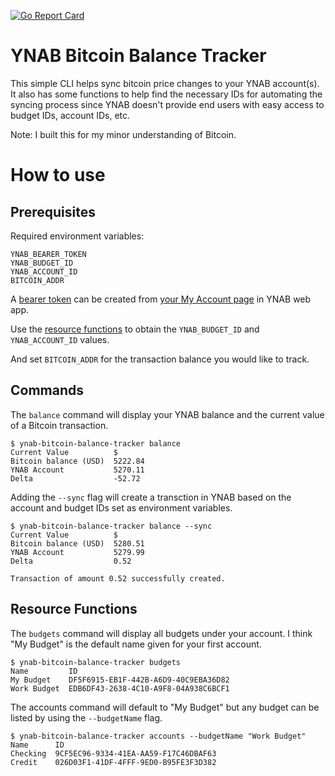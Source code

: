 [![Go Report Card](https://goreportcard.com/badge/github.com/jsuar/ynab-bitcoin-balance-tracker)](https://goreportcard.com/report/github.com/jsuar/ynab-bitcoin-balance-tracker)

# YNAB Bitcoin Balance Tracker

This simple CLI helps sync bitcoin price changes to your YNAB account(s). It also has some functions to help find the necessary IDs for automating the syncing process since YNAB doesn't provide end users with easy access to budget IDs, account IDs, etc.

Note: I built this for my minor understanding of Bitcoin. 

# How to use

## Prerequisites

Required environment variables:
```
YNAB_BEARER_TOKEN
YNAB_BUDGET_ID
YNAB_ACCOUNT_ID
BITCOIN_ADDR
```

A [bearer token](https://api.youneedabudget.com/#authentication-overview) can be created from [your My Account page](https://app.youneedabudget.com/settings) in YNAB web app.

Use the [resource functions](#resource-functions) to obtain the `YNAB_BUDGET_ID` and `YNAB_ACCOUNT_ID` values.

And set `BITCOIN_ADDR` for the transaction balance you would like to track.

## Commands

The `balance` command will display your YNAB balance and the current value of a Bitcoin transaction.

```
$ ynab-bitcoin-balance-tracker balance
Current Value          $
Bitcoin balance (USD)  5222.84
YNAB Account           5270.11
Delta                  -52.72
```

Adding the `--sync` flag will create a transction in YNAB based on the account and budget IDs set as environment variables.

```
$ ynab-bitcoin-balance-tracker balance --sync
Current Value          $
Bitcoin balance (USD)  5280.51
YNAB Account           5279.99
Delta                  0.52

Transaction of amount 0.52 successfully created.
```

## Resource Functions

The `budgets` command will display all budgets under your account. I think "My Budget" is the default name given for your first account.

```
$ ynab-bitcoin-balance-tracker budgets
Name         ID
My Budget    DF5F6915-EB1F-442B-A6D9-40C9EBA36D82
Work Budget  EDB6DF43-2638-4C10-A9F8-04A938C6BCF1
```

The accounts command will default to "My Budget" but any budget can be listed by using the `--budgetName` flag.

```
$ ynab-bitcoin-balance-tracker accounts --budgetName "Work Budget"
Name      ID
Checking  9CF5EC96-9334-41EA-AA59-F17C46DBAF63
Credit    026D03F1-41DF-4FFF-9ED0-B95FE3F3D382
```